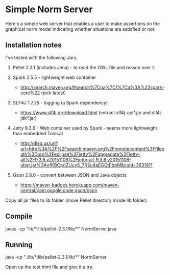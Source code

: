 # Simple Norm Server

Here's a simple web server that enables a user to make assertions 
on the graphical norm model 
indicating whether situations are satisfied or not.

## Installation notes

I've tested with the following Jars:

1. Pellet 2.3.1 (includes Jena) - to read the OWL file and reason over it

2. Spark 2.5.5 - lightweight web container
    - http://search.maven.org/#search%7Cga%7C1%7Ca%3A%22spark-core%22 (pick latest)

3. SLF4J 1.7.25 - logging (a Spark dependency)
    - https://www.slf4j.org/download.html (extract slf4j-api*.jar and slf4j-jdk*.jar)

4. Jetty 9.3.6 - Web container used by Spark - seems more lightweight than embedded Tomcat
    - http://disq.us/url?url=http%3A%2F%2Fsearch.maven.org%2Fremotecontent%3Ffilepath%3Dorg%2Feclipse%2Fjetty%2Faggregate%2Fjetty-all%2F9.3.6.v20151106%2Fjetty-all-9.3.6.v20151106-uber.jar%3AofKBCpdZUuvS_7R2u4aEGQtFbpM&cuid=3631811

5. Gson 2.8.0 - convert between JSON and Java objects
   - https://maven-badges.herokuapp.com/maven-central/com.google.code.gson/gson

Copy all jar files to lib folder (move Pellet directory inside lib folder).

## Compile

javac -cp "lib/\*:lib/pellet-2.3.1/lib/\*" NormServer.java

## Running

java -cp ".:lib/\*:lib/pellet-2.3.1/lib/\*" NormServer

Open up the test html file and give it a try.



